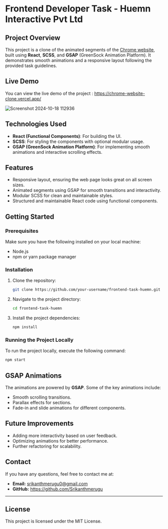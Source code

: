 # Frontend Developer Task - Huemn Interactive Pvt Ltd

## Project Overview

This project is a clone of the animated segments of the [Chrome website](https://www.google.com/intl/en_in/chrome/), built using **React**, **SCSS**, and **GSAP** (GreenSock Animation Platform). It demonstrates smooth animations and a responsive layout following the provided task guidelines.

## Live Demo

You can view the live demo of the project : https://chrome-website-clone.vercel.app/

![Screenshot 2024-10-18 112936](https://github.com/user-attachments/assets/74d71c05-cb8c-4fdf-a467-eef1e6de74f8)


## Technologies Used

- **React (Functional Components)**: For building the UI.
- **SCSS**: For styling the components with optional modular usage.
- **GSAP (GreenSock Animation Platform)**: For implementing smooth animations and interactive scrolling effects.

## Features

- Responsive layout, ensuring the web page looks great on all screen sizes.
- Animated segments using GSAP for smooth transitions and interactivity.
- Modular SCSS for clean and maintainable styles.
- Structured and maintainable React code using functional components.

## Getting Started

### Prerequisites

Make sure you have the following installed on your local machine:

- Node.js
- npm or yarn package manager

### Installation

1. Clone the repository:

   ```bash
   git clone https://github.com/your-username/frontend-task-huemn.git
   ```

2. Navigate to the project directory:

   ```bash
   cd frontend-task-huemn
   ```

3. Install the project dependencies:

   ```bash
   npm install
   ```

### Running the Project Locally

To run the project locally, execute the following command:

```bash
npm start
```


## GSAP Animations

The animations are powered by **GSAP**. Some of the key animations include:

- Smooth scrolling transitions.
- Parallax effects for sections.
- Fade-in and slide animations for different components.

## Future Improvements

- Adding more interactivity based on user feedback.
- Optimizing animations for better performance.
- Further refactoring for scalability.

## Contact

If you have any questions, feel free to contact me at:

- **Email:** srikanthmerugu0@gmail.com
- **GitHub:** https://github.com/Srikanthmerugu

---

## License

This project is licensed under the MIT License.
